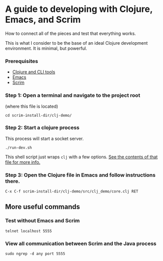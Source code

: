 # A guide to developing with Clojure, Emacs, and Scrim

How to connect all of the pieces and test that everything works.

This is what I consider to be the base of an ideal Clojure development environment. It is minimal, but powerful.

### Prerequisites

* [Clojure and CLI tools](https://clojure.org/guides/getting_started#_clojure_installer_and_cli_tools)
* [Emacs](https://www.gnu.org/software/emacs/)
* [Scrim](https://github.com/austinhaas/scrim)

### Step 1: Open a terminal and navigate to the project root

(where this file is located)

```
cd scrim-install-dir/clj-demo/
```

### Step 2: Start a clojure process

This process will start a socket server.
```
./run-dev.sh
```

This shell script just wraps `clj` with a few options. [See the contents of that file for more info.](run-dev.sh)

### Step 3: Open the Clojure file in Emacs and follow instructions there.
```
C-x C-f scrim-install-dir/clj-demo/src/clj_demo/core.clj RET
```

## More useful commands

### Test without Emacs and Scrim

```
telnet localhost 5555
```

### View all communication between Scrim and the Java process
```
sudo ngrep -d any port 5555
```
